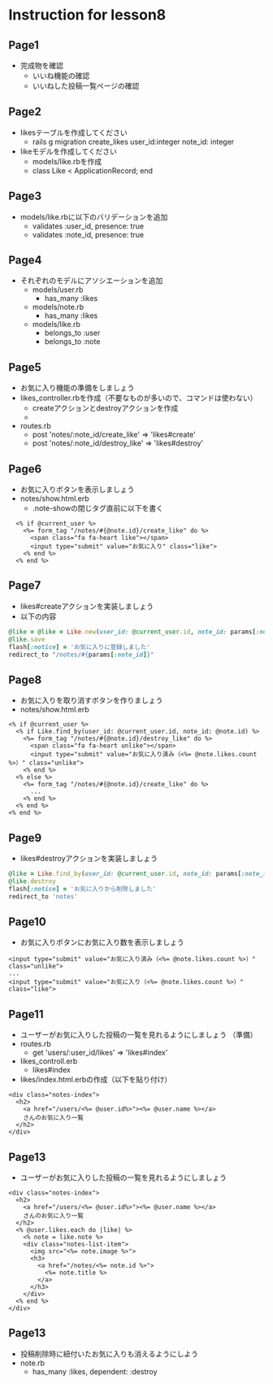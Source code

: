 # Instruction for lesson8

## Page1
* 完成物を確認
  * いいね機能の確認
  * いいねした投稿一覧ページの確認

## Page2
* likesテーブルを作成してください
  * rails g migration create_likes user_id:integer note_id: integer
* likeモデルを作成してください
  * models/like.rbを作成
  * class Like < ApplicationRecord; end

## Page3
* models/like.rbに以下のバリデーションを追加
  * validates :user_id, presence: true
  * validates :note_id, presence: true

## Page4
* それぞれのモデルにアソシエーションを追加
  * models/user.rb
    * has_many :likes
  * models/note.rb
    * has_many :likes
  * models/like.rb
    * belongs_to :user
    * belongs_to :note

## Page5
* お気に入り機能の準備をしましょう
* likes_controller.rbを作成（不要なものが多いので、コマンドは使わない）
  * createアクションとdestroyアクションを作成
  * 
* routes.rb
  * post 'notes/:note_id/create_like' => 'likes#create'
  * post 'notes/:note_id/destroy_like' => 'likes#destroy'

## Page6
* お気に入りボタンを表示しましょう
* notes/show.html.erb
  * .note-showの閉じタグ直前に以下を書く
```erb
  <% if @current_user %>
    <%= form_tag "/notes/#{@note.id}/create_like" do %>
      <span class="fa fa-heart like"></span>
      <input type="submit" value="お気に入り" class="like">
    <% end %>
  <% end %>
```

## Page7
* likes#createアクションを実装しましょう
* 以下の内容
```rb
@like = @like = Like.new(user_id: @current_user.id, note_id: params[:note_id])
@like.save
flash[:notice] = 'お気に入りに登録しました'
redirect_to "/notes/#{params[:note_id]}"
```

## Page8
* お気に入りを取り消すボタンを作りましょう
* notes/show.html.erb
```erb
<% if @current_user %>
  <% if Like.find_by(user_id: @current_user.id, note_id: @note.id) %>
    <%= form_tag "/notes/#{@note.id}/destroy_like" do %>
      <span class="fa fa-heart unlike"></span>
      <input type="submit" value="お気に入り済み（<%= @note.likes.count %>）" class="unlike">
    <% end %>
  <% else %>  
    <%= form_tag "/notes/#{@note.id}/create_like" do %>
      ...
    <% end %>
  <% end %>
<% end %>
```

## Page9
* likes#destroyアクションを実装しましょう
```rb
@like = Like.find_by(user_id: @current_user.id, note_id: params[:note_id])
@like.destroy
flash[:notice] = 'お気に入りから削除しました'
redirect_to 'notes'
```

## Page10
* お気に入りボタンにお気に入り数を表示しましょう
```erb
<input type="submit" value="お気に入り済み（<%= @note.likes.count %>）" class="unlike">
...
<input type="submit" value="お気に入り（<%= @note.likes.count %>）" class="like">
```

## Page11
* ユーザーがお気に入りした投稿の一覧を見れるようにしましょう （準備）
* routes.rb
  * get 'users/:user_id/likes' => 'likes#index'
* likes_controll.erb
  * likes#index
* likes/index.html.erbの作成（以下を貼り付け）
```erb
<div class="notes-index">
  <h2>
    <a href="/users/<%= @user.id%>"><%= @user.name %></a>
    さんのお気に入り一覧
  </h2>
</div>
```

## Page13
* ユーザーがお気に入りした投稿の一覧を見れるようにしましょう
```erb
<div class="notes-index">
  <h2>
    <a href="/users/<%= @user.id%>"><%= @user.name %></a>
    さんのお気に入り一覧
  </h2>
  <% @user.likes.each do |like| %>
    <% note = like.note %>
    <div class="notes-list-item">
      <img src="<%= note.image %>">
      <h3>
        <a href="/notes/<%= note.id %>">
          <%= note.title %>
        </a>
      </h3>
    </div>
  <% end %>
</div>
```

## Page13
* 投稿削除時に紐付いたお気に入りも消えるようにしよう
* note.rb
  * has_many :likes, dependent: :destroy

